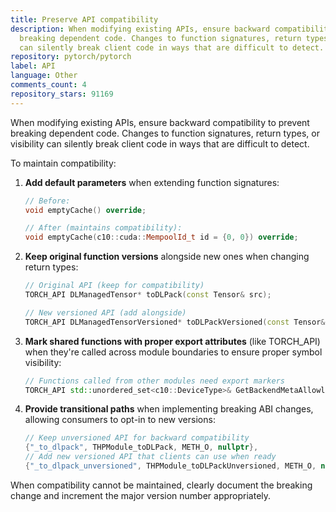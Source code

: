 ```yaml
---
title: Preserve API compatibility
description: When modifying existing APIs, ensure backward compatibility to prevent
  breaking dependent code. Changes to function signatures, return types, or visibility
  can silently break client code in ways that are difficult to detect.
repository: pytorch/pytorch
label: API
language: Other
comments_count: 4
repository_stars: 91169
---
```


When modifying existing APIs, ensure backward compatibility to prevent breaking dependent code. Changes to function signatures, return types, or visibility can silently break client code in ways that are difficult to detect.

To maintain compatibility:

1. **Add default parameters** when extending function signatures:
   ```cpp
   // Before:
   void emptyCache() override;
   
   // After (maintains compatibility):
   void emptyCache(c10::cuda::MempoolId_t id = {0, 0}) override;
   ```

2. **Keep original function versions** alongside new ones when changing return types:
   ```cpp
   // Original API (keep for compatibility)
   TORCH_API DLManagedTensor* toDLPack(const Tensor& src);
   
   // New versioned API (add alongside)
   TORCH_API DLManagedTensorVersioned* toDLPackVersioned(const Tensor& src);
   ```

3. **Mark shared functions with proper export attributes** (like TORCH_API) when they're called across module boundaries to ensure proper symbol visibility:
   ```cpp
   // Functions called from other modules need export markers
   TORCH_API std::unordered_set<c10::DeviceType>& GetBackendMetaAllowlist();
   ```

4. **Provide transitional paths** when implementing breaking ABI changes, allowing consumers to opt-in to new versions:
   ```cpp
   // Keep unversioned API for backward compatibility
   {"_to_dlpack", THPModule_toDLPack, METH_O, nullptr},
   // Add new versioned API that clients can use when ready
   {"_to_dlpack_unversioned", THPModule_toDLPackUnversioned, METH_O, nullptr},
   ```

When compatibility cannot be maintained, clearly document the breaking change and increment the major version number appropriately.
